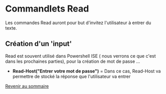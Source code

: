 # Commandlets Read 

Les commandes Read auront pour but d'invitez l'utilisateur à entrer du texte.

## Création d'un 'input'

Read est souvent utilisé dans Powershell ISE ( nous verrons ce que c'est dans les prochaines parties), pour la création de mot de passe ...
 
- __Read-Host("Entrer votre mot de passe")__ =  Dans ce cas, Read-Host va permettre de stocké la réponse que l'utilisateur va entrer

[Revenir au sommaire](https://github.com/kevinguyodo/Powershell/blob/main/README.md)
